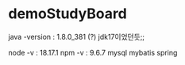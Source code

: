# demoStudyBoard

java -version : 1.8.0_381 (?) 
jdk17이었던듯;;

node -v : 18.17.1
npm -v : 9.6.7
mysql 
mybatis 
spring
